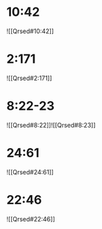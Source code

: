 
# 10:42

![[Qrsed#10:42]]

# 2:171

![[Qrsed#2:171]]

# 8:22-23

![[Qrsed#8:22]]![[Qrsed#8:23]]
# 24:61

![[Qrsed#24:61]]

# 22:46

![[Qrsed#22:46]]

